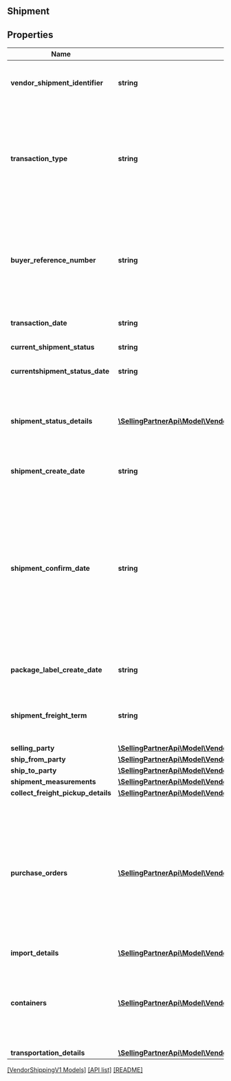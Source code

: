 ## Shipment

## Properties

Name | Type | Description | Notes
------------ | ------------- | ------------- | -------------
**vendor_shipment_identifier** | **string** | Unique Transportation ID created by Vendor (Should not be used over the last 365 days). |
**transaction_type** | **string** | Indicates the type of  transportation request such as (New,Cancel,Confirm and PackageLabelRequest). Each transactiontype has a unique set of operation and there are corresponding details to be populated for each operation. |
**buyer_reference_number** | **string** | The buyer Reference Number is a unique identifier generated by buyer for all Collect/WePay shipments when you submit a transportation request. This field is mandatory for Collect/WePay shipments. | [optional]
**transaction_date** | **string** | Date on which the transportation request was submitted. |
**current_shipment_status** | **string** | Indicates the current shipment status. | [optional]
**currentshipment_status_date** | **string** | Date and time when the last status was updated. | [optional]
**shipment_status_details** | [**\SellingPartnerApi\Model\VendorShippingV1\ShipmentStatusDetails[]**](ShipmentStatusDetails.md) | Indicates the list of current shipment status details and when the last update was received from carrier this is available on shipment Details response. | [optional]
**shipment_create_date** | **string** | The date and time of the shipment request created by vendor. | [optional]
**shipment_confirm_date** | **string** | The date and time of the departure of the shipment from the vendor's location. Vendors are requested to send ASNs within 30 minutes of departure from their warehouse/distribution center or at least 6 hours prior to the appointment time at the Buyer destination warehouse, whichever is sooner. Shipped date mentioned in the shipment confirmation should not be in the future. | [optional]
**package_label_create_date** | **string** | The date and time of the package label created for the shipment by buyer. | [optional]
**shipment_freight_term** | **string** | Indicates if this transportation request is WePay/Collect or TheyPay/Prepaid. This is a mandatory information. | [optional]
**selling_party** | [**\SellingPartnerApi\Model\VendorShippingV1\PartyIdentification**](PartyIdentification.md) |  |
**ship_from_party** | [**\SellingPartnerApi\Model\VendorShippingV1\PartyIdentification**](PartyIdentification.md) |  |
**ship_to_party** | [**\SellingPartnerApi\Model\VendorShippingV1\PartyIdentification**](PartyIdentification.md) |  |
**shipment_measurements** | [**\SellingPartnerApi\Model\VendorShippingV1\TransportShipmentMeasurements**](TransportShipmentMeasurements.md) |  | [optional]
**collect_freight_pickup_details** | [**\SellingPartnerApi\Model\VendorShippingV1\CollectFreightPickupDetails**](CollectFreightPickupDetails.md) |  | [optional]
**purchase_orders** | [**\SellingPartnerApi\Model\VendorShippingV1\PurchaseOrders[]**](PurchaseOrders.md) | Indicates the purchase orders involved for the transportation request. This group is an array create 1 for each PO and list their corresponding items. This information is used for deciding the route,truck allocation and storage efficiently. This is a mandatory information for Buyer performing transportation from vendor warehouse (WePay/Collect) | [optional]
**import_details** | [**\SellingPartnerApi\Model\VendorShippingV1\ImportDetails**](ImportDetails.md) |  | [optional]
**containers** | [**\SellingPartnerApi\Model\VendorShippingV1\Containers[]**](Containers.md) | A list of the items in this transportation and their associated inner container details. If any of the item detail fields are common at a carton or a pallet level, provide them at the corresponding carton or pallet level. | [optional]
**transportation_details** | [**\SellingPartnerApi\Model\VendorShippingV1\TransportationDetails**](TransportationDetails.md) |  | [optional]

[[VendorShippingV1 Models]](../) [[API list]](../../Api) [[README]](../../../README.md)
